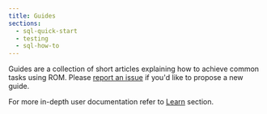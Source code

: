 ```yaml
---
title: Guides
sections:
  - sql-quick-start
  - testing
  - sql-how-to
---
```


Guides are a collection of short articles explaining how to achieve common tasks
using ROM. Please [report an issue](https://github.com/rom-rb/rom-rb.org/issues/new?title=Add%20a%20guide%20about...&labels[]=guides) if you'd like to propose a new guide.

For more in-depth user documentation refer to [Learn](/%{version}/learn) section.
